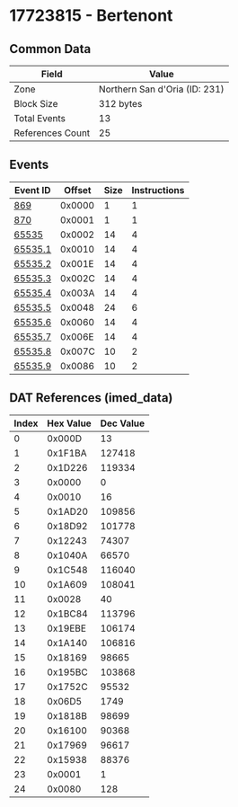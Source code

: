 # 17723815 - Bertenont

## Common Data

| Field            | Value                         |
|------------------|-------------------------------|
| Zone             | Northern San d'Oria (ID: 231) |
| Block Size       | 312 bytes                     |
| Total Events     | 13                            |
| References Count | 25                            |

## Events

| Event ID                | Offset   |   Size |   Instructions |
|-------------------------|----------|--------|----------------|
| [869](./869.md)         | 0x0000   |      1 |              1 |
| [870](./870.md)         | 0x0001   |      1 |              1 |
| [65535](./65535.md)     | 0x0002   |     14 |              4 |
| [65535.1](./65535.1.md) | 0x0010   |     14 |              4 |
| [65535.2](./65535.2.md) | 0x001E   |     14 |              4 |
| [65535.3](./65535.3.md) | 0x002C   |     14 |              4 |
| [65535.4](./65535.4.md) | 0x003A   |     14 |              4 |
| [65535.5](./65535.5.md) | 0x0048   |     24 |              6 |
| [65535.6](./65535.6.md) | 0x0060   |     14 |              4 |
| [65535.7](./65535.7.md) | 0x006E   |     14 |              4 |
| [65535.8](./65535.8.md) | 0x007C   |     10 |              2 |
| [65535.9](./65535.9.md) | 0x0086   |     10 |              2 |

## DAT References (imed_data)

|   Index | Hex Value   |   Dec Value |
|---------|-------------|-------------|
|       0 | 0x000D      |          13 |
|       1 | 0x1F1BA     |      127418 |
|       2 | 0x1D226     |      119334 |
|       3 | 0x0000      |           0 |
|       4 | 0x0010      |          16 |
|       5 | 0x1AD20     |      109856 |
|       6 | 0x18D92     |      101778 |
|       7 | 0x12243     |       74307 |
|       8 | 0x1040A     |       66570 |
|       9 | 0x1C548     |      116040 |
|      10 | 0x1A609     |      108041 |
|      11 | 0x0028      |          40 |
|      12 | 0x1BC84     |      113796 |
|      13 | 0x19EBE     |      106174 |
|      14 | 0x1A140     |      106816 |
|      15 | 0x18169     |       98665 |
|      16 | 0x195BC     |      103868 |
|      17 | 0x1752C     |       95532 |
|      18 | 0x06D5      |        1749 |
|      19 | 0x1818B     |       98699 |
|      20 | 0x16100     |       90368 |
|      21 | 0x17969     |       96617 |
|      22 | 0x15938     |       88376 |
|      23 | 0x0001      |           1 |
|      24 | 0x0080      |         128 |
